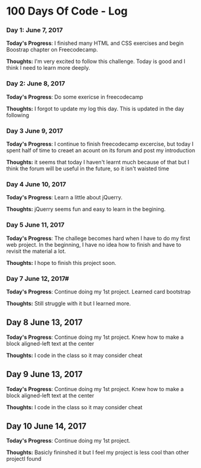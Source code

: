 # 100 Days Of Code - Log

### Day 1: June 7, 2017

**Today's Progress**: I finished many HTML and CSS exercises and begin Boostrap chapter on Freecodecamp.

**Thoughts:** I'm very excited to follow this challenge. Today is good and I think I need to learn more deeply.

### Day 2: June 8, 2017

**Today's Progress**: Do some exericse in freecodecamp

**Thoughts:** I forgot to update my log this day. This is updated in the day following

### Day 3 June 9, 2017

**Today's Progress**: I continue to finish freecodecamp excercise, but today I spent half of time to creaet an acount on its forum and post my introduction

**Thoughts:** it seems that today I haven't learnt much because of that but I think the forum will be useful in the future, so it isn't waisted time


### Day 4 June 10, 2017

**Today's Progress**: Learn a little about jQuerry.

**Thoughts:** jQuerry seems fun and easy to learn in the begining.

### Day 5 June 11, 2017

**Today's Progress**: The challege becomes hard when I have to do my first web project. In the beginning, I have no idea how to finish and have to revisit the material a lot.

**Thoughts:** I hope to finish this project soon.

### Day 7 June 12, 2017#

**Today's Progress**: Continue doing my 1st project. Learned card bootstrap

**Thoughts:** Still struggle with it but I learned more.

## Day 8 June 13, 2017

**Today's Progress**: Continue doing my 1st project. Knew how to make a block aligned-left text at the center

**Thoughts:** I code in the class so it may consider cheat

## Day 9 June 13, 2017

**Today's Progress**: Continue doing my 1st project. Knew how to make a block aligned-left text at the center

**Thoughts:** I code in the class so it may consider cheat

## Day 10 June 14, 2017

**Today's Progress**: Continue doing my 1st project. 

**Thoughts:** Basicly fininshed it but I feel my project is less cool than other projectI found
